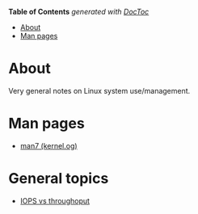 <!-- START doctoc generated TOC please keep comment here to allow auto update -->
<!-- DON'T EDIT THIS SECTION, INSTEAD RE-RUN doctoc TO UPDATE -->
**Table of Contents**  *generated with [DocToc](https://github.com/thlorenz/doctoc)*

- [About](#about)
- [Man pages](#man-pages)

<!-- END doctoc generated TOC please keep comment here to allow auto update -->

# About

Very general notes on Linux system use/management.

# Man pages

* [man7 (kernel.og)](https://www.kernel.org/doc/man-pages/)

# General topics

* [IOPS vs throughoput](http://timradney.com/2012/07/06/iops-verses-throughput/)
